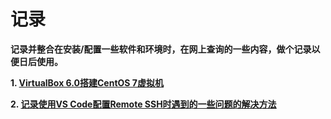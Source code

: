 # 记录

**记录并整合在安装/配置一些软件和环境时，在网上查询的一些内容，做个记录以便日后使用。**

**1. [VirtualBox 6.0搭建CentOS 7虚拟机](pages/01.md)**

**2. [记录使用VS Code配置Remote SSH时遇到的一些问题的解决方法](pages/02.md)**